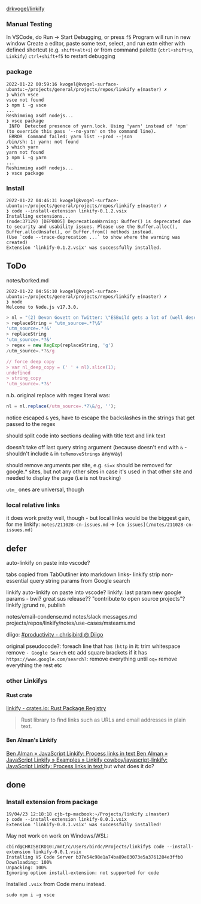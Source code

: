 

[drkvogel/linkify](https://github.com/drkvogel/linkify)

### Manual Testing

In VSCode, do Run -> Start Debugging, or press `f5`
Program will run in new window
Create a editor, paste some text, select, and run extn either with defined shortcut (e.g. `shift+alt+i`) or from command palette (`ctrl+shift+p`, `Linkify`)
`ctrl+shift+f5` to restart debugging

### package

```
2022-01-22 00:59:16 kvogel@kvogel-surface-ubuntu:~/projects/general/projects/repos/linkify ±(master) ✗ 
❯ which vsce 
vsce not found
❯ npm i -g vsce
...
Reshimming asdf nodejs...
❯ vsce package
 INFO  Detected presence of yarn.lock. Using 'yarn' instead of 'npm' (to override this pass '--no-yarn' on the command line).
 ERROR  Command failed: yarn list --prod --json
/bin/sh: 1: yarn: not found
❯ which yarn
yarn not found
❯ npm i -g yarn
...
Reshimming asdf nodejs...
❯ vsce package 
```

### Install

```
2022-01-22 04:46:31 kvogel@kvogel-surface-ubuntu:~/projects/general/projects/repos/linkify ±(master) ✗ 
❯ code --install-extension linkify-0.1.2.vsix 
Installing extensions...
(node:37129) [DEP0005] DeprecationWarning: Buffer() is deprecated due to security and usability issues. Please use the Buffer.alloc(), Buffer.allocUnsafe(), or Buffer.from() methods instead.
(Use `code --trace-deprecation ...` to show where the warning was created)
Extension 'linkify-0.1.2.vsix' was successfully installed.
```
## ToDo

notes/borked.md

```
2022-01-22 04:56:10 kvogel@kvogel-surface-ubuntu:~/projects/general/projects/repos/linkify ±(master) ✗ 
❯ node
Welcome to Node.js v17.3.0.
```
```js
> nl = "(2) Devon Govett on Twitter: \"ESBuild gets a lot of (well deserved) hype, but I’m also pretty excited about SWC. Not only is it a super fast JS compiler, but it’s also a whole platform. For example, Deno’s linter, code formatter, and doc generator are built using SWC’s Rust API! 😲 https://t.co/XvkvI8Vbto\" / Twitter (https://twitter.com/devongovett/status/1369033422002389000?utm_source=thenewstack&utm_medium=website&utm_campaign=platform)"
> replaceString = "utm_source=.*?\&"
'utm_source=.*?&'
> replaceString
'utm_source=.*?&'
> regex = new RegExp(replaceString, 'g')
/utm_source=.*?&/g

// force deep copy
> var nl_deep_copy = (' ' + nl).slice(1);
undefined
> string_copy
'utm_source=.*?&'
```

n.b. original replace with regex literal was:
```js
nl = nl.replace(/utm_source=.*?\&/g, '');
```
notice escaped `&`
yes, have to escape the backslashes in the strings that get passed to the regex


should split code into sections dealing with title text and link text

doesn't take off last query string argument (because doesn't end with `&` - shouldn't include `&` in `toRemoveStrings` anyway)

should remove arguments per site, e.g. `si=x` should be removed for google.* sites, but not any other sites in case it's used in that other site and needed to display the page (i.e is not tracking)

`utm_` ones are universal, though

### local relative links

it does work pretty well, though - but local links would be the biggest gain, for me
linkify: `notes/211028-cn-issues.md` -> `[cn issues](/notes/211028-cn-issues.md)`


## defer

auto-linkify on paste into vscode?

tabs copied from TabOutliner into markdown links- linkify
  strip non-essential query string params from Google search

linkify
  auto-linkify on paste into vscode?
linkify:
  last param
  new google params - bwi?
  great sus
  release??
    "contribute to open source projects"?
linkify jgrund re, publish

notes/email-condense.md
notes/slack messages.md
projects/repos/linkify/notes/use-cases/msteams.md

diigo: [#productivity - chrisjbird @ Diigo](https://www.diigo.com/user/chrisjbird?query=%23productivity)


original pseudocode?:
foreach line that has `(http` in it:
  trim whitespace
  remove ` - Google Search ` etc
  add square brackets
  if it has `https://www.google.com/search?`:
    remove everything until `oq=`
    remove everything the rest
etc

### other Linkifys

#### Rust crate

[linkify - crates.io: Rust Package Registry ](https://crates.io/crates/linkify)
>Rust library to find links such as URLs and email addresses in plain text.

#### Ben Alman's Linkify

[Ben Alman » JavaScript Linkify: Process links in text ](http://benalman.com/projects/javascript-linkify/)
[Ben Alman » JavaScript Linkify » Examples » Linkify ](http://benalman.com/code/projects/javascript-linkify/examples/linkify/)
[cowboy/javascript-linkify: JavaScript Linkify: Process links in text ](https://github.com/cowboy/javascript-linkify/)
but what does it do?

## done

### Install extension from package
```
19/04/23 12:18:18 cjb-tp-macbook:~/Projects/linkify ±(master) 
❯ code --install-extension linkify-0.0.1.vsix
Extension 'linkify-0.0.1.vsix' was successfully installed!
```
May not work on  work on Windows/WSL:
```
cbird@CHRISBIRD10:/mnt/c/Users/birdc/Projects/linkify$ code --install-extension linkify-0.0.1.vsix 
Installing VS Code Server b37e54c98e1a74ba89e03073e5a3761284e3ffb0
Downloading: 100%
Unpacking: 100%
Ignoring option install-extension: not supported for code
```
Installed `.vsix` from Code menu instead.

`sudo npm i -g vsce`